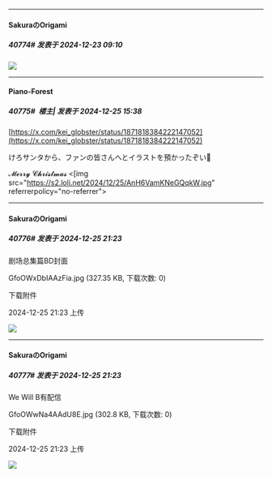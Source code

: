 ﻿
*****

####  SakuraのOrigami  
##### 40774#       发表于 2024-12-23 09:10

<img src="https://p.sda1.dev/20/f04594e83349dede8d55b94776919283/IMG_0425112EDFF3913678F68194887F1C34.jpeg" referrerpolicy="no-referrer">


*****

####  Piano-Forest  
##### 40775#         楼主| 发表于 2024-12-25 15:38

[https://x.com/kei_globster/status/1871818384222147052](https://x.com/kei_globster/status/1871818384222147052)

けろサンタから、ファンの皆さんへとイラストを預かったぞい🎅

𝓜𝓮𝓻𝓻𝔂 𝓒𝓱𝓻𝓲𝓼𝓽𝓶𝓪𝓼
<[img src="https://s2.loli.net/2024/12/25/AnH6VamKNeGQqkW.jpg" referrerpolicy="no-referrer">


*****

####  SakuraのOrigami  
##### 40776#       发表于 2024-12-25 21:23

剧场总集篇BD封面

GfoOWxDbIAAzFia.jpg
(327.35 KB, 下载次数: 0)

下载附件

2024-12-25 21:23 上传

<img src="https://img.saraba1st.com/forum/202412/25/212300h840v2h454e5pvpk.jpg" referrerpolicy="no-referrer">

*****

####  SakuraのOrigami  
##### 40777#       发表于 2024-12-25 21:23

We Will B有配信

GfoOWwNa4AAdU8E.jpg
(302.8 KB, 下载次数: 0)

下载附件

2024-12-25 21:23 上传

<img src="https://img.saraba1st.com/forum/202412/25/212336krrrfrkq2o27ronr.jpg" referrerpolicy="no-referrer">


